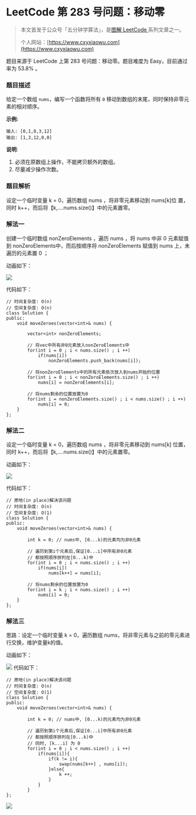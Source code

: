 # LeetCode 第 283 号问题：移动零

> 本文首发于公众号「五分钟学算法」，是[图解 LeetCode ](<https://github.com/MisterBooo/LeetCodeAnimation>)系列文章之一。
>
> 个人网站：[https://www.cxyxiaowu.com](https://www.cxyxiaowu.com)

题目来源于 LeetCode 上第 283 号问题：移动零。题目难度为 Easy，目前通过率为 53.8% 。

### 题目描述

给定一个数组 `nums`，编写一个函数将所有 `0` 移动到数组的末尾，同时保持非零元素的相对顺序。

**示例:**

```
输入: [0,1,0,3,12]
输出: [1,3,12,0,0]
```

**说明**:

1. 必须在原数组上操作，不能拷贝额外的数组。
2. 尽量减少操作次数。

### 题目解析

设定一个临时变量 k = 0，遍历数组 nums ，将非零元素移动到 nums[k]位 置，同时 k++，而后将【k,….nums.size()】中的元素置零。

### 解法一

创建一个临时数组 nonZeroElements ，遍历 nums ，将 nums 中非 0 元素赋值到 nonZeroElements中，而后按顺序将 nonZeroElements 赋值到 nums 上，未遍历的元素置 0 ；

动画如下：

![](https://blog-1257126549.cos.ap-guangzhou.myqcloud.com/blog/0eeix.gif)

代码如下：

```
// 时间复杂度: O(n)
// 空间复杂度: O(n)
class Solution {
public:
    void moveZeroes(vector<int>& nums) {

        vector<int> nonZeroElements;

        // 将vec中所有非0元素放入nonZeroElements中
        for(int i = 0 ; i < nums.size() ; i ++)
            if(nums[i])
                nonZeroElements.push_back(nums[i]);

        // 将nonZeroElements中的所有元素依次放入到nums开始的位置
        for(int i = 0 ; i < nonZeroElements.size() ; i ++)
            nums[i] = nonZeroElements[i];

        // 将nums剩余的位置放置为0
        for(int i = nonZeroElements.size() ; i < nums.size() ; i ++)
            nums[i] = 0;
    }
};

```

### 解法二

设定一个临时变量 k = 0，遍历数组 nums ，将非零元素移动到 nums[k] 位置，同时 k++，而后将【k,….nums.size()】中的元素置零。

动画如下：

![](https://blog-1257126549.cos.ap-guangzhou.myqcloud.com/blog/jodp0.gif)

代码如下：

```
// 原地(in place)解决该问题
// 时间复杂度: O(n)
// 空间复杂度: O(1)
class Solution {
public:
    void moveZeroes(vector<int>& nums) {

        int k = 0; // nums中, [0...k)的元素均为非0元素

        // 遍历到第i个元素后,保证[0...i]中所有非0元素
        // 都按照顺序排列在[0...k)中
        for(int i = 0 ; i < nums.size() ; i ++)
            if(nums[i])
                nums[k++] = nums[i];

        // 将nums剩余的位置放置为0
        for(int i = k ; i < nums.size() ; i ++)
            nums[i] = 0;
    }
};
```

### 解法三

思路：设定一个临时变量 k = 0，遍历数组 nums，将非零元素与之前的零元素进行交换，维护变量k的值。

动画如下：

![](https://blog-1257126549.cos.ap-guangzhou.myqcloud.com/blog/gcetr.gif)
代码如下：

```
// 原地(in place)解决该问题
// 时间复杂度: O(n)
// 空间复杂度: O(1)
class Solution {
public:
    void moveZeroes(vector<int>& nums) {

        int k = 0; // nums中, [0...k)的元素均为非0元素

        // 遍历到第i个元素后,保证[0...i]中所有非0元素
        // 都按照顺序排列在[0...k)中
        // 同时, [k...i] 为 0
        for(int i = 0 ; i < nums.size() ; i ++)
            if(nums[i]){
                if(k != i){
                    swap(nums[k++] , nums[i]);
                }else{
                    k ++;
                }
            }
        }
};

```





![](https://blog-1257126549.cos.ap-guangzhou.myqcloud.com/blog/o6der.png)